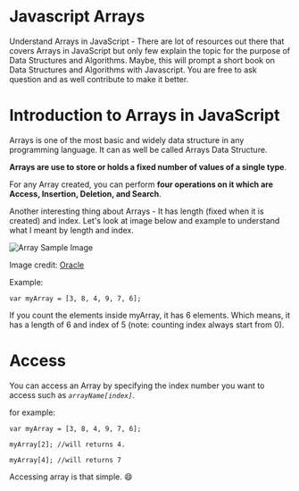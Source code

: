 # Javascript Arrays
Understand Arrays in JavaScript - There are lot of resources out there that covers Arrays in JavaScript but only few explain the topic for the purpose of Data Structures and Algorithms. Maybe, this will prompt a short book on Data Structures and Algorithms with Javascript. 
You are free to ask question and as well contribute to make it better. 
# Introduction to Arrays in JavaScript
Arrays is one of the most basic and widely data structure in any programming language. It can as well be called Arrays Data Structure. 

**Arrays are use to store or holds a fixed number of values of a single type**. 

For any Array created, you can perform **four operations on it which are Access, Insertion, Deletion, and Search**. 

Another interesting thing about Arrays - It has length (fixed when it is created) and index. Let's look at image below and example to understand what I meant by length and index. 

![Array Sample Image](https://docs.oracle.com/javase/tutorial/figures/java/objects-tenElementArray.gif "Array sample image")

Image credit: [Oracle](https://docs.oracle.com/javase/tutorial/java/nutsandbolts/arrays.html) 

Example:

`var myArray = [3, 8, 4, 9, 7, 6];`

If you count the elements inside myArray, it has 6 elements. Which means, it has a length of 6 and index of 5 (note: counting index always start from 0).


# Access 

You can access an Array by specifying the index number you want to access such as *`arrayName[index]`*.

for example:

```
var myArray = [3, 8, 4, 9, 7, 6];

myArray[2]; //will returns 4.

myArray[4]; //will returns 7

```

Accessing array is that simple. 😄
